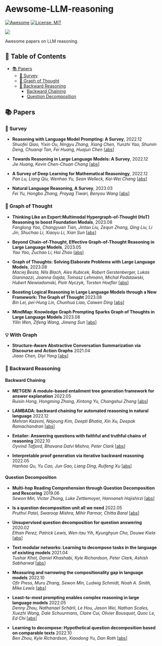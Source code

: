 # Aewsome-LLM-reasoning

<!-- <div style="text-align: center;">

    <h1><img src="assets/logo.png" height="28px" /> Awesome-LLM-reasoning </h1>

</div> -->



[![Awesome](https://awesome.re/badge.svg)](https://github.com/luban-agi/Awesome-LLM-reasoning) 
[![License: MIT](https://img.shields.io/badge/License-MIT-green.svg)](https://opensource.org/licenses/MIT)
<!---![](https://img.shields.io/github/last-commit/luban-agi/Awesome-LLM-reasoning) -->
![](https://img.shields.io/badge/PRs-Welcome-red)

Awesome papers on LLM reasoning.

## 📜 Table of Contents

- [📚 Papers](#-papers)
  - [📑 Survey](#-survey)
  - [🌟 Graph of Thought](#-graph-of-thought)
  - [📌 Backward Reasoning ](#-backward-reasoning)
    - [Backward Chaining](#-backward-chaining)
    - [Question Decomposition](#-question-decomposition)
<!--- [📱 Applications](#-applications)  -->
<!--- [🎉 Contributors](#-contributors) -->

## 📚 Papers

### 📑 Survey

- **Reasoning with Language Model Prompting: A Survey**, 2022.12 <br />
*Shuofei Qiao, Yixin Ou, Ningyu Zhang, Xiang Chen, Yunzhi Yao, Shumin Deng, Chuanqi Tan, Fei Huang, Huajun Chen* [[abs](https://arxiv.org/abs/2212.09597)]

- **Towards Reasoning in Large Language Models: A Survey**, 2022.12 <br />
*Jie Huang, Kevin Chen-Chuan Chang* [[abs](https://arxiv.org/abs/2212.10403)]

- **A Survey of Deep Learning for Mathematical Reasoningy**, 2022.12 <br />
*Pan Lu, Liang Qiu, Wenhao Yu, Sean Welleck, Kai-Wei Chang* [[abs](https://arxiv.org/abs/2212.10535)]

- **Natural Language Reasoning, A Survey**, 2023.03 <br />
*Fei Yu, Hongbo Zhang, Prayag Tiwari, Benyou Wang* [[abs](https://arxiv.org/abs/2303.14725)]

### 🌟 Graph of Thought
- **Thinking Like an Expert:Multimodal Hypergraph-of-Thought (HoT) Reasoning to boost Foundation Modals**, 2023.08 <br />
*Fanglong Yao, Changyuan Tian, Jintao Liu, Zequn Zhang, Qing Liu, Li Jin, Shuchao Li, Xiaoyu Li, Xian Sun* [[abs](https://arxiv.org/abs/2308.06207)]

- **Beyond Chain-of-Thought, Effective Graph-of-Thought Reasoning in Large Language Models**, 2023.05 <br />
*Yao Yao, Zuchao Li, Hai Zhao* [[abs](https://arxiv.org/abs/2305.16582)]

- **Graph of Thoughts: Solving Elaborate Problems with Large Language Models**, 2023.08 <br />
*Maciej Besta, Nils Blach, Ales Kubicek, Robert Gerstenberger, Lukas Gianinazzi, Joanna Gajda, Tomasz Lehmann, Michal Podstawski, Hubert Niewiadomski, Piotr Nyczyk, Torsten Hoefler* [[abs](https://arxiv.org/abs/2308.09687)]

- **Boosting Logical Reasoning in Large Language Models through a New Framework: The Graph of Thought** 2023.08 <br />
*Bin Lei, pei-Hung Lin, Chunhua Liao, Caiwen Ding* [[abs](https://arxiv.org/abs/2308.08614)]

- **MindMap: Knowledge Graph Prompting Sparks Graph of Thoughts in Large Language Models** 2023.08 <br />
*Yilin Wen, Zifeng Wang, Jimeng Sun* [[abs](https://arxiv.org/abs/2308.09729)]
### 💡 With Graph
- **Structure-Aware Abstractive Conversation Summarization via Discourse and Action Graphs** 2021.04 <br />
*Jiaao Chen, Diyi Yang* [[abs](https://arxiv.org/abs/2308.06207)]

### 📌 Backward Reasoning 
#### Backward Chaining
- **METGEN: A module-based entailment tree generation framework for answer explanation** 2022.05 <br />
*Ruixin Hong, Hongming Zhang, Xintong Yu, Changshui Zhang* [[abs](https://arxiv.org/abs/2205.02593)]

- **LAMBADA: backward chaining for automated reasoning in natural language** 2022.12 <br />
*Mehran Kazemi, Najoung Kim, Deepti Bhatia, Xin Xu, Deepak Ramachandran* [[abs](https://arxiv.org/abs/2212.13894)]

- **Entailer: Answering questions with faithful and truthful chains of reasoning** 2022.10 <br />
*Oyvind Tafjord, Bhavana Dalvi Mishra, Peter Clark* [[abs](https://arxiv.org/abs/2210.12217)]

- **Interpretable proof generation via iterative backward reasoning** 2022.05 <br />
*Hanhao Qu, Yu Cao, Jun Gao, Liang Ding, Ruifeng Xu* [[abs](https://arxiv.org/abs/2205.10714)]

#### Question Decomposition
- **Multi-hop Reading Comprehension through Question Decomposition and Rescoring** 2019.06 <br />
*Sewon Min, Victor Zhong, Luke Zettlemoyer, Hannaneh Hajishirzi* [[abs](https://arxiv.org/abs/1906.02916)]

- **Is a question decomposition unit all we need** 2022.05 <br />
*Pruthvi Patel, Swaroop Mishra, Mihir Parmar, Chitta Baral* [[abs](https://arxiv.org/abs/2205.12538)]

- **Unsupervised question decomposition for question answering** 2020.02 <br />
*Ethan Perez, Patrick Lewis, Wen-tau Yih, Kyunghyun Cho, Douwe Kiela* [[abs](https://arxiv.org/abs/2002.09758)]

- **Text modular networks: Learning to decompose tasks in the language of existing models** 2021.04 <br />
*Tushar Khot, Daniel Khashabi, Kyle Richardson, Peter Clark, Ashish Sabharwal* [[abs](https://arxiv.org/abs/2009.00751)]

- **Measuring and narrowing the compositionality gap in language models** 2022.10 <br />
*Ofir Press, Muru Zhang, Sewon Min, Ludwig Schmidt, Noah A. Smith, Mike Lewis*  [[abs](https://arxiv.org/abs/2210.03350)]

- **Least-to-most prompting enables complex reasoning in large language models** 2022.05 <br />
  *Denny Zhou, Nathanael Schärli, Le Hou, Jason Wei, Nathan Scales, Xuezhi Wang, Dale Schuurmans, Claire Cui, Olivier Bousquet, Quoc Le, Ed Chi*  [[abs](https://arxiv.org/abs/2205.10625)]

- **Learning to decompose: Hypothetical question decomposition based on comparable texts** 2022.10 <br />
*Ben Zhou, Kyle Richardson, Xiaodong Yu, Dan Roth* [[abs](https://arxiv.org/abs/2210.16865)]



<!---
## 🎉 Contributors
<a href="https://github.com/luban-agi/Awesome-Tool-Learning/graphs/contributors">
  <img src="https://contrib.rocks/image?repo=luban-agi/Awesome-Tool-Learning"/>

</a>
-->
